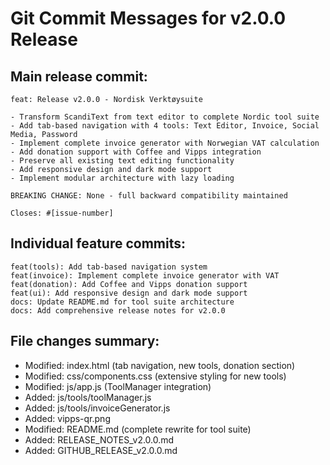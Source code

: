 # Git Commit Messages for v2.0.0 Release

## Main release commit:
```
feat: Release v2.0.0 - Nordisk Verktøysuite

- Transform ScandiText from text editor to complete Nordic tool suite
- Add tab-based navigation with 4 tools: Text Editor, Invoice, Social Media, Password
- Implement complete invoice generator with Norwegian VAT calculation
- Add donation support with Coffee and Vipps integration
- Preserve all existing text editing functionality
- Add responsive design and dark mode support
- Implement modular architecture with lazy loading

BREAKING CHANGE: None - full backward compatibility maintained

Closes: #[issue-number]
```

## Individual feature commits:
```
feat(tools): Add tab-based navigation system
feat(invoice): Implement complete invoice generator with VAT
feat(donation): Add Coffee and Vipps donation support
feat(ui): Add responsive design and dark mode support
docs: Update README.md for tool suite architecture
docs: Add comprehensive release notes for v2.0.0
```

## File changes summary:
- Modified: index.html (tab navigation, new tools, donation section)
- Modified: css/components.css (extensive styling for new tools)
- Modified: js/app.js (ToolManager integration)
- Added: js/tools/toolManager.js
- Added: js/tools/invoiceGenerator.js
- Added: vipps-qr.png
- Modified: README.md (complete rewrite for tool suite)
- Added: RELEASE_NOTES_v2.0.0.md
- Added: GITHUB_RELEASE_v2.0.0.md
